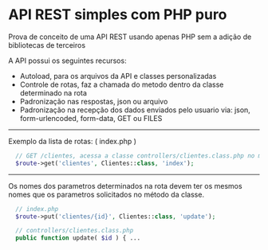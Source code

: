 
# API REST simples com PHP puro

Prova de conceito de uma API REST usando apenas PHP sem a adição de bibliotecas de terceiros

A API possui os seguintes recursos:

* Autoload, para os arquivos da API e classes personalizadas
* Controle de rotas, faz a chamada do metodo dentro da classe determinado na rota
* Padronização nas respostas, json ou arquivo
* Padronização na recepção dos dados enviados pelo usuario via: json, form-urlencoded, form-data, GET ou FILES

---

Exemplo da lista de rotas: ( index.php )
```php
  // GET /clientes, acessa a classe controllers/clientes.class.php no método index()
  $route->get('clientes', Clientes::class, 'index');
```

---

Os nomes dos parametros determinados na rota devem ter os mesmos nomes que os parametros solicitados no método da classe.

```php
  // index.php
  $route->put('clientes/{id}', Clientes::class, 'update');

  // controllers/clientes.class.php
  public function update( $id ) { ...
```

